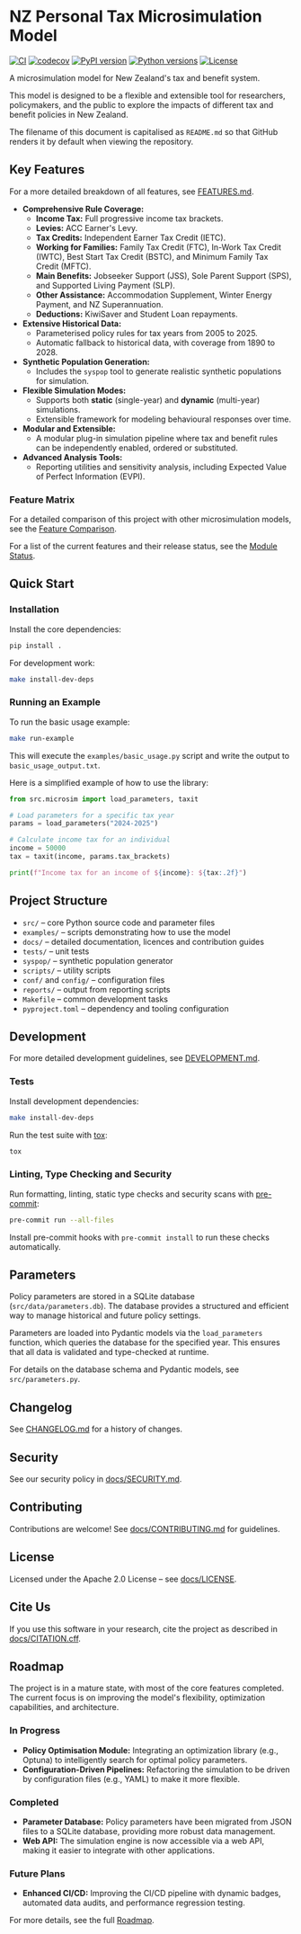 # NZ Personal Tax Microsimulation Model

[![CI](https://github.com/edithatogo/nztaxmicrosim/actions/workflows/ci.yml/badge.svg)](https://github.com/edithatogo/nztaxmicrosim/actions/workflows/ci.yml)
[![codecov](https://codecov.io/gh/edithatogo/nztaxmicrosim/graph/badge.svg?token=YOUR_TOKEN_HERE)](https://codecov.io/gh/edithatogo/nztaxmicrosim)
[![PyPI version](https://badge.fury.io/py/nztaxmicrosim.svg)](https://badge.fury.io/py/nztaxmicrosim)
[![Python versions](https://img.shields.io/pypi/pyversions/nztaxmicrosim.svg)](https://pypi.org/project/nztaxmicrosim)
[![License](https://img.shields.io/badge/License-Apache_2.0-blue.svg)](https://opensource.org/licenses/Apache-2.0)

A microsimulation model for New Zealand's tax and benefit system.

This model is designed to be a flexible and extensible tool for researchers, policymakers, and the public to explore the impacts of different tax and benefit policies in New Zealand.

The filename of this document is capitalised as `README.md` so that GitHub
renders it by default when viewing the repository.

## Key Features

For a more detailed breakdown of all features, see [FEATURES.md](FEATURES.md).

- **Comprehensive Rule Coverage:**
  - **Income Tax:** Full progressive income tax brackets.
  - **Levies:** ACC Earner's Levy.
  - **Tax Credits:** Independent Earner Tax Credit (IETC).
  - **Working for Families:** Family Tax Credit (FTC), In-Work Tax Credit (IWTC), Best Start Tax Credit (BSTC), and Minimum Family Tax Credit (MFTC).
  - **Main Benefits:** Jobseeker Support (JSS), Sole Parent Support (SPS), and Supported Living Payment (SLP).
  - **Other Assistance:** Accommodation Supplement, Winter Energy Payment, and NZ Superannuation.
  - **Deductions:** KiwiSaver and Student Loan repayments.
- **Extensive Historical Data:**
  - Parameterised policy rules for tax years from 2005 to 2025.
  - Automatic fallback to historical data, with coverage from 1890 to 2028.
- **Synthetic Population Generation:**
  - Includes the `syspop` tool to generate realistic synthetic populations for simulation.
- **Flexible Simulation Modes:**
  - Supports both **static** (single-year) and **dynamic** (multi-year) simulations.
  - Extensible framework for modeling behavioural responses over time.
- **Modular and Extensible:**
  - A modular plug-in simulation pipeline where tax and benefit rules can be
    independently enabled, ordered or substituted.
- **Advanced Analysis Tools:**
  - Reporting utilities and sensitivity analysis, including Expected Value of
    Perfect Information (EVPI).

### Feature Matrix

For a detailed comparison of this project with other microsimulation models, see the [Feature Comparison](docs/feature_comparison.md).

For a list of the current features and their release status, see the [Module Status](docs/module_status.md).


## Quick Start

### Installation

Install the core dependencies:

```bash
pip install .
```

For development work:

```bash
make install-dev-deps
```

### Running an Example

To run the basic usage example:

```bash
make run-example
```

This will execute the `examples/basic_usage.py` script and write the output to `basic_usage_output.txt`.

Here is a simplified example of how to use the library:

```python
from src.microsim import load_parameters, taxit

# Load parameters for a specific tax year
params = load_parameters("2024-2025")

# Calculate income tax for an individual
income = 50000
tax = taxit(income, params.tax_brackets)

print(f"Income tax for an income of ${income}: ${tax:.2f}")
```

## Project Structure

- `src/` – core Python source code and parameter files
- `examples/` – scripts demonstrating how to use the model
- `docs/` – detailed documentation, licences and contribution guides
- `tests/` – unit tests
- `syspop/` – synthetic population generator
- `scripts/` – utility scripts
- `conf/` and `config/` – configuration files
- `reports/` – output from reporting scripts
- `Makefile` – common development tasks
- `pyproject.toml` – dependency and tooling configuration

## Development

For more detailed development guidelines, see [DEVELOPMENT.md](docs/DEVELOPMENT.md).

### Tests

Install development dependencies:

```bash
make install-dev-deps
```

Run the test suite with [tox](https://tox.wiki/):

```bash
tox
```

### Linting, Type Checking and Security

Run formatting, linting, static type checks and security scans with
[pre-commit](https://pre-commit.com/):

```bash
pre-commit run --all-files
```

Install pre-commit hooks with `pre-commit install` to run these checks
automatically.

## Parameters

Policy parameters are stored in a SQLite database (`src/data/parameters.db`).
The database provides a structured and efficient way to manage historical and
future policy settings.

Parameters are loaded into Pydantic models via the `load_parameters` function,
which queries the database for the specified year. This ensures that all data is
validated and type-checked at runtime.

For details on the database schema and Pydantic models, see `src/parameters.py`.


## Changelog

See [CHANGELOG.md](CHANGELOG.md) for a history of changes.

## Security

See our security policy in [docs/SECURITY.md](docs/SECURITY.md).

## Contributing

Contributions are welcome! See
[docs/CONTRIBUTING.md](docs/CONTRIBUTING.md) for guidelines.

## License

Licensed under the Apache 2.0 License – see [docs/LICENSE](docs/LICENSE).

## Cite Us

If you use this software in your research, cite the project as described in
[docs/CITATION.cff](docs/CITATION.cff).

## Roadmap

The project is in a mature state, with most of the core features completed. The current focus is on improving the model's flexibility, optimization capabilities, and architecture.

### In Progress

- **Policy Optimisation Module:** Integrating an optimization library (e.g., Optuna) to intelligently search for optimal policy parameters.
- **Configuration-Driven Pipelines:** Refactoring the simulation to be driven by configuration files (e.g., YAML) to make it more flexible.

### Completed

- **Parameter Database:** Policy parameters have been migrated from JSON files to a SQLite database, providing more robust data management.
- **Web API:** The simulation engine is now accessible via a web API, making it easier to integrate with other applications.

### Future Plans

- **Enhanced CI/CD:** Improving the CI/CD pipeline with dynamic badges, automated data audits, and performance regression testing.

For more details, see the full [Roadmap](docs/ROADMAP.md).
